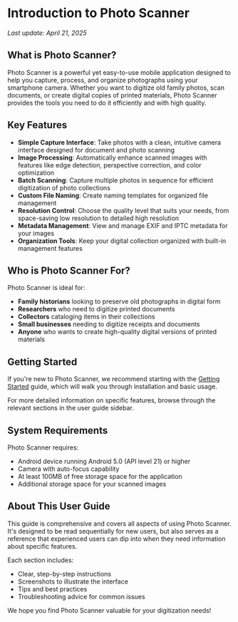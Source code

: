 # Introduction to Photo Scanner

*Last update: April 21, 2025*

## What is Photo Scanner?

Photo Scanner is a powerful yet easy-to-use mobile application designed to help you capture, process, and organize photographs using your smartphone camera. Whether you want to digitize old family photos, scan documents, or create digital copies of printed materials, Photo Scanner provides the tools you need to do it efficiently and with high quality.

## Key Features

- **Simple Capture Interface**: Take photos with a clean, intuitive camera interface designed for document and photo scanning
- **Image Processing**: Automatically enhance scanned images with features like edge detection, perspective correction, and color optimization
- **Batch Scanning**: Capture multiple photos in sequence for efficient digitization of photo collections
- **Custom File Naming**: Create naming templates for organized file management
- **Resolution Control**: Choose the quality level that suits your needs, from space-saving low resolution to detailed high resolution
- **Metadata Management**: View and manage EXIF and IPTC metadata for your images
- **Organization Tools**: Keep your digital collection organized with built-in management features

## Who is Photo Scanner For?

Photo Scanner is ideal for:

- **Family historians** looking to preserve old photographs in digital form
- **Researchers** who need to digitize printed documents
- **Collectors** cataloging items in their collections
- **Small businesses** needing to digitize receipts and documents
- **Anyone** who wants to create high-quality digital versions of printed materials

## Getting Started

If you're new to Photo Scanner, we recommend starting with the [Getting Started](getting-started.md) guide, which will walk you through installation and basic usage.

For more detailed information on specific features, browse through the relevant sections in the user guide sidebar.

## System Requirements

Photo Scanner requires:

- Android device running Android 5.0 (API level 21) or higher
- Camera with auto-focus capability
- At least 100MB of free storage space for the application
- Additional storage space for your scanned images

## About This User Guide

This guide is comprehensive and covers all aspects of using Photo Scanner. It's designed to be read sequentially for new users, but also serves as a reference that experienced users can dip into when they need information about specific features.

Each section includes:
- Clear, step-by-step instructions
- Screenshots to illustrate the interface
- Tips and best practices
- Troubleshooting advice for common issues

We hope you find Photo Scanner valuable for your digitization needs!

